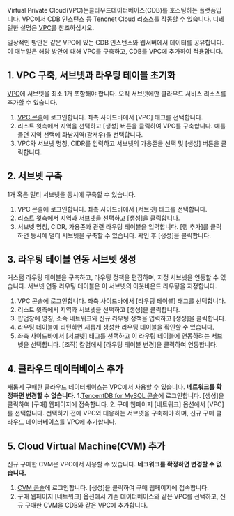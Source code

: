 Virtual Private Cloud(VPC)는클라우드데이터베이스(CDB)를 호스팅하는 플랫폼입니다. VPC에서 CDB  인스턴스 등 Tencnet Cloud 리소스를 작동할 수 있습니다. 디테일한 설명은 [VPC](https://intl.cloud.tencent.com/document/product/215/535)를 참조하십시오.  

일상적인 방안은 같은 VPC에 있는 CDB 인스턴스와 웹서버에서 데이터를 공유합니다. 이 매뉴얼은 해당 방안에 대해 VPC를 구축하고, CDB를 VPC에 추가하여 적용합니다. 

## 1. VPC 구축, 서브넷과 라우팅 테이블 초기화
[VPC](https://cloud.tencent.com/document/product/215/20109)에 서브넷을 최소 1개 포함해야 합니다. 오직 서브넷에만 클라우드 서비스 리소스를 추가할 수 있습니다.
1. [VPC 콘솔](https://console.cloud.tencent.com/vpc/vpc?rid=1)에 로그인합니다. 좌측 사이드바에서 [VPC] 태그를 선택합니다.
2. 리스트 윗측에서 지역을 선택하고 [생성] 버튼을 클릭하여 VPC를 구축합니다. 예를 들면 지역 선택에 화남지역(광저우)을 선택합니다.
3. VPC와 서브넷 명칭, CIDR를 입력하고 서브넷의 가용존을 선택 및 [생성] 버튼을 클릭합니다. 

## 2. 서브넷 구축
1개 혹은 멀티 서브넷을 동시에 구축할 수 있습니다.
1. VPC 콘솔에 로그인합니다. 좌측 사이드바에서 [서브넷] 태그를 선택합니다.
2. 리스트 윗측에서 지역과 서브넷을 선택하고 [생성]을 클릭합니다.
3. 서브넷 명칭, CIDR, 가용존과 관련 라우팅 테이블을 입력합니다. [행 추가]를 클릭하면 동시에 멀티 서브넷을 구축할 수 있습니다. 확인 후 [생성]을 클릭합니다.

## 3. 라우팅 테이블 연동 서브넷 생성
커스텀 라우팅 테이블을 구축하고, 라우팅 정책을 편집하며, 지정 서브넷을 연동할 수 있습니다. 서브넷 연동 라우팅 테이블은 이 서브넷의 아웃바운드 라우팅을 지정합니다.
1. VPC 콘솔에 로그인합니다. 좌측 사이드바에서 [라우팅 테이블] 태그를 선택합니다.
2. 리스트 윗측에서 지역과 서브넷을 선택하고 [생성]을 클릭합니다.
3. 팝업창에 명칭, 소속 네트워크와 신규 라우팅 정책을 입력하고 [생성]을 클릭합니다.
3. 라우팅 테이블에 리턴하면 새롭게 생성한 라우팅 테이블을 확인할 수 있습니다. 
4. 좌측 사이드바에서 [서브넷] 태그를 선택하고 이 라우팅 테이블에 연동하려는 서브넷을 선택합니다. [조작] 칼럼에서 [라우팅 테이블 변경]을 클릭하여 연동합니다. 

## 4. 클라우드 데이터베이스 추가
새롭게 구매한 클라우드 데이터베이스는 VPC에서 사용할 수 있습니다. **네트워크를 확정하면 변경할 수 없습니다.**
1.[TencentDB for MySQL 콘솔](https://console.cloud.tencent.com/cdb)에 로그인합니다. [생성]을 클릭하여 [구매] 웹페이지에 접속합니다. 
2. 구매 웹페이지 [네트워크] 옵션에서 [VPC]를 선택합니다. 선택하기 전에 VPC와 대응하는 서브넷을 구축해야 하며, 신규 구매 클라우드 데이터베이스를 VPC에 추가합니다.

## 5. Cloud Virtual Machine(CVM) 추가
신규 구매한 CVM은 VPC에서 사용할 수 있습니다. **네크워크를 확정하면 변경할 수 없습니다.**
1. [CVM 콘솔](https://console.cloud.tencent.com/cvm/index)에 로그인합니다. [생성]을 클릭하여 구매 웹페이지에 접속합니다. 
2. 구매 웹페이지 [네트워크] 옵션에서 기존 데이터베이스와 같은 VPC를 선택하고, 신규 구매한 CVM을 CDB와 같은 VPC에 추가합니다.
